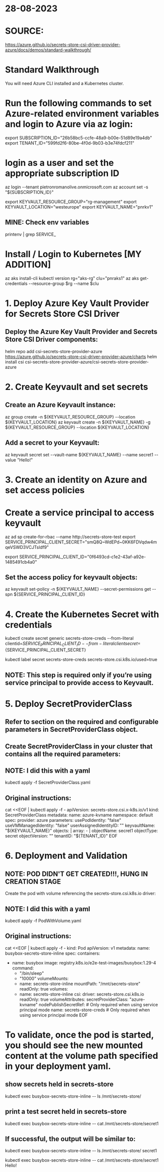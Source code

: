 # 28-08-2023
# SOURCE:
https://azure.github.io/secrets-store-csi-driver-provider-azure/docs/demos/standard-walkthrough/


# Standard Walkthrough
You will need Azure CLI installed and a Kubernetes cluster.

# Run the following commands to set Azure-related environment variables and login to Azure via az login:
export SUBSCRIPTION_ID="26b58bc5-ccfe-48a9-b00e-51d89e19a4db"
export TENANT_ID="599fd2f6-80be-4f0d-9b03-b3e74fdcf211"

# login as a user and set the appropriate subscription ID
az login --tenant pietronromanolive.onmicrosoft.com
az account set -s "${SUBSCRIPTION_ID}"

export KEYVAULT_RESOURCE_GROUP="rg-management"
export KEYVAULT_LOCATION="westeurope"
export KEYVAULT_NAME="pnrkv1"

## MINE: Check env variables
printenv | grep SERVICE_

# Install / Login to Kubernetes [MY ADDITION]
az aks install-cli
kubectl version
rg="aks-rg"
clu="pnraks1"
az aks get-credentials --resource-group $rg --name $clu

# 1. Deploy Azure Key Vault Provider for Secrets Store CSI Driver
## Deploy the Azure Key Vault Provider and Secrets Store CSI Driver components:

helm repo add csi-secrets-store-provider-azure https://azure.github.io/secrets-store-csi-driver-provider-azure/charts
helm install csi csi-secrets-store-provider-azure/csi-secrets-store-provider-azure


# 2. Create Keyvault and set secrets
## Create an Azure Keyvault instance:

  az group create -n ${KEYVAULT_RESOURCE_GROUP} --location ${KEYVAULT_LOCATION}
  az keyvault create -n ${KEYVAULT_NAME} -g ${KEYVAULT_RESOURCE_GROUP} --location ${KEYVAULT_LOCATION}

## Add a secret to your Keyvault:
az keyvault secret set --vault-name ${KEYVAULT_NAME} --name secret1 --value "Hello\!"

# 3. Create an identity on Azure and set access policies

# Create a service principal to access keyvault
az ad sp create-for-rbac --name http://secrets-store-test
export SERVICE_PRINCIPAL_CLIENT_SECRET="smQ8Q~WdEPd~0KK6FDVqdw4mqeVSWD3VCJTsldf9"

export SERVICE_PRINCIPAL_CLIENT_ID="0f6493cd-c1e2-43af-a92e-1485491cb4a0"

## Set the access policy for keyvault objects:
az keyvault set-policy -n ${KEYVAULT_NAME} --secret-permissions get --spn ${SERVICE_PRINCIPAL_CLIENT_ID}

# 4. Create the Kubernetes Secret with credentials
kubectl create secret generic secrets-store-creds --from-literal clientid=${SERVICE_PRINCIPAL_CLIENT_ID} --from-literal clientsecret=${SERVICE_PRINCIPAL_CLIENT_SECRET}

kubectl label secret secrets-store-creds secrets-store.csi.k8s.io/used=true
## NOTE: This step is required only if you’re using service principal to provide access to Keyvault.

# 5. Deploy SecretProviderClass
## Refer to section on the required and configurable parameters in SecretProviderClass object.
## Create SecretProviderClass in your cluster that contains all the required parameters:

## NOTE: I did this with a yaml
kubectl apply -f SecretProviderClass.yaml

## Original instructions:
cat <<EOF | kubectl apply -f -
apiVersion: secrets-store.csi.x-k8s.io/v1
kind: SecretProviderClass
metadata:
  name: azure-kvname
  namespace: default
spec:
  provider: azure
  parameters:
    usePodIdentity: "false"
    useVMManagedIdentity: "false"
    userAssignedIdentityID: ""
    keyvaultName: "${KEYVAULT_NAME}"
    objects: |
      array:
        - |
          objectName: secret1
          objectType: secret
          objectVersion: ""
    tenantID: "${TENANT_ID}"
EOF


# 6. Deployment and Validation
## NOTE: POD DIDN'T GET CREATED!!!, HUNG IN CREATION STAGE
Create the pod with volume referencing the secrets-store.csi.k8s.io driver:
## NOTE: I did this with a yaml
kubectl apply -f PodWithVolume.yaml

## Original instructions:
cat <<EOF | kubectl apply -f -
kind: Pod
apiVersion: v1
metadata:
  name: busybox-secrets-store-inline
spec:
  containers:
  - name: busybox
    image: registry.k8s.io/e2e-test-images/busybox:1.29-4
    command:
      - "/bin/sleep"
      - "10000"
    volumeMounts:
    - name: secrets-store-inline
      mountPath: "/mnt/secrets-store"
      readOnly: true
  volumes:
    - name: secrets-store-inline
      csi:
        driver: secrets-store.csi.k8s.io
        readOnly: true
        volumeAttributes:
          secretProviderClass: "azure-kvname"
        nodePublishSecretRef:                       # Only required when using service principal mode
          name: secrets-store-creds                 # Only required when using service principal mode
EOF

# To validate, once the pod is started, you should see the new mounted content at the volume path specified in your deployment yaml.

## show secrets held in secrets-store
kubectl exec busybox-secrets-store-inline -- ls /mnt/secrets-store/

## print a test secret held in secrets-store
kubectl exec busybox-secrets-store-inline -- cat /mnt/secrets-store/secret1

## If successful, the output will be similar to:
kubectl exec busybox-secrets-store-inline -- ls /mnt/secrets-store/
secret1

kubectl exec busybox-secrets-store-inline -- cat /mnt/secrets-store/secret1
Hello!
